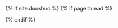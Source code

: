 {% if site.duoshuo %}
	{% if page.thread %}
	<ul class="ds-recent-comments" data-num-items="10" data-show-avatars="1" data-show-time="1" data-show-admin="1" data-excerpt-length="70"></ul>
	<script type="text/javascript">
	var duoshuoQuery = {short_name:"{{ site.duoshuo }}"};
	(function() {
	    var ds = document.createElement('script');
	    ds.type = 'text/javascript';ds.async = true;
	    ds.src = 'http://static.duoshuo.com/embed.js';
	    ds.charset = 'UTF-8';
	    (document.getElementsByTagName('head')[0] || document.getElementsByTagName('body')[0]).appendChild(ds);
	})();
	</script>
{% endif %}